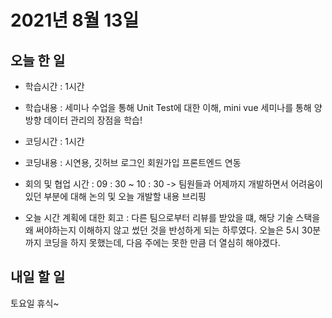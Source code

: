 # 2021년 8월 13일

## 오늘 한 일

- 학습시간 : 1시간
- 학습내용 :
  세미나 수업을 통해 Unit Test에 대한 이해, mini vue 세미나를 통해 양방향 데이터 관리의 장점을 학습!

- 코딩시간 : 1시간
- 코딩내용 :
  시연용, 깃허브 로그인 회원가입 프론트엔드 연동

- 회의 및 협업 시간 :
  09 : 30 ~ 10 : 30 -> 팀원들과 어제까지 개발하면서 어려움이 있던 부분에 대해 논의 및 오늘 개발할 내용 브리핑

- 오늘 시간 계획에 대한 회고 :
  다른 팀으로부터 리뷰를 받았을 떄, 해당 기술 스택을 왜 써야하는지 이해하지 않고 썼던 것을 반성하게 되는 하루였다.
  오늘은 5시 30분까지 코딩을 하지 못했는데, 다음 주에는 못한 만큼 더 열심히 해야겠다.

## 내일 할 일

토요일 휴식~
